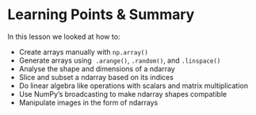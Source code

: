 # Learning Points & Summary

In this lesson we looked at how to:

- Create arrays manually with `np.array()`
- Generate arrays using  `.arange()`, `.random()`, and `.linspace()`
- Analyse the shape and dimensions of a ndarray
- Slice and subset a ndarray based on its indices
- Do linear algebra like operations with scalars and matrix multiplication
- Use NumPy’s broadcasting to make ndarray shapes compatible
- Manipulate images in the form of ndarrays